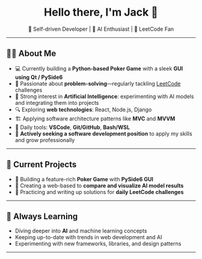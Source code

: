 <h1 align="center">Hello there, I'm Jack 👋</h1>

<p align="center">
  🧠 Self-driven Developer | 🤖 AI Enthusiast | 🧪 LeetCode Fan
</p>

---

## 👨‍💻 About Me

- 💻 Currently building a **Python-based Poker Game** with a sleek **GUI using Qt / PySide6**
- 🧩 Passionate about **problem-solving**—regularly tackling <a href="https://leetcode.com" target="_blank">LeetCode</a> challenges
- 🤖 Strong interest in **Artificial Intelligence**: experimenting with AI models and integrating them into projects
- 🔍 Exploring **web technologies**: React, Node.js, Django
- 🏗️ Applying software architecture patterns like **MVC** and **MVVM**
- 🧰 Daily tools: **VSCode**, **Git/GitHub**, **Bash/WSL**
- 🚀 **Actively seeking a software development position** to apply my skills and grow professionally

---

## 🚀 Current Projects

- 🎴 Building a feature-rich **Poker Game** with **PySide6 GUI**
- 🤖 Creating a web-based to **compare and visualize AI model results**
- 🧪 Practicing and writing up solutions for **daily LeetCode challenges**

---

## 🌱 Always Learning

- Diving deeper into **AI** and machine learning concepts
- Keeping up-to-date with trends in web development and AI
- Experimenting with new frameworks, libraries, and design patterns

---
